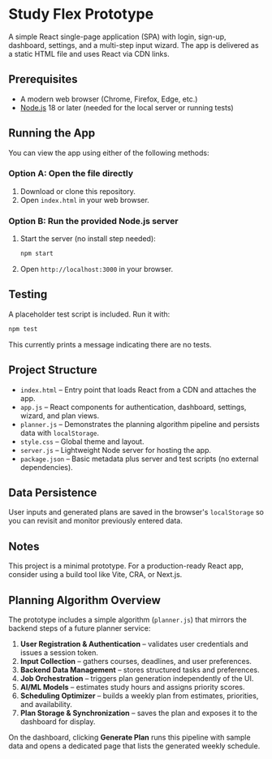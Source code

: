 # Study Flex Prototype

A simple React single-page application (SPA) with login, sign-up, dashboard, settings, and a multi-step input wizard. The app is delivered as a static HTML file and uses React via CDN links.

## Prerequisites
- A modern web browser (Chrome, Firefox, Edge, etc.)
- [Node.js](https://nodejs.org/) 18 or later (needed for the local server or running tests)

## Running the App
You can view the app using either of the following methods:

### Option A: Open the file directly
1. Download or clone this repository.
2. Open `index.html` in your web browser.

### Option B: Run the provided Node.js server
1. Start the server (no install step needed):
   ```bash
   npm start
   ```
2. Open `http://localhost:3000` in your browser.

## Testing
A placeholder test script is included. Run it with:
```bash
npm test
```
This currently prints a message indicating there are no tests.

## Project Structure
- `index.html` – Entry point that loads React from a CDN and attaches the app.
- `app.js` – React components for authentication, dashboard, settings, wizard, and plan views.
- `planner.js` – Demonstrates the planning algorithm pipeline and persists data with `localStorage`.
- `style.css` – Global theme and layout.
- `server.js` – Lightweight Node server for hosting the app.
- `package.json` – Basic metadata plus server and test scripts (no external dependencies).

## Data Persistence
User inputs and generated plans are saved in the browser's `localStorage` so you can revisit and monitor previously entered data.

## Notes
This project is a minimal prototype. For a production-ready React app, consider using a build tool like Vite, CRA, or Next.js.

## Planning Algorithm Overview
The prototype includes a simple algorithm (`planner.js`) that mirrors the backend steps of a future planner service:

1. **User Registration & Authentication** – validates user credentials and issues a session token.
2. **Input Collection** – gathers courses, deadlines, and user preferences.
3. **Backend Data Management** – stores structured tasks and preferences.
4. **Job Orchestration** – triggers plan generation independently of the UI.
5. **AI/ML Models** – estimates study hours and assigns priority scores.
6. **Scheduling Optimizer** – builds a weekly plan from estimates, priorities, and availability.
7. **Plan Storage & Synchronization** – saves the plan and exposes it to the dashboard for display.

On the dashboard, clicking **Generate Plan** runs this pipeline with sample data and opens a dedicated page that lists the generated weekly schedule.
